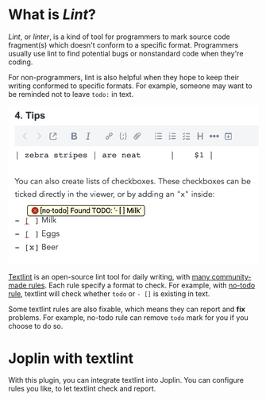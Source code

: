 # What is _Lint_?

_Lint_, or _linter_, is a kind of tool for programmers to mark source code fragment(s) which doesn't conform to a specific format. Programmers usually use lint to find potential bugs or nonstandard code when they're coding.

For non-programmers, lint is also helpful when they hope to keep their writing conformed to specific formats. For example, someone may want to be reminded not to leave `todo:` in text.

![](./doc/no-todo.png)

[Textlint](https://textlint.github.io/) is an open-source lint tool for daily writing, with [many community-made rules](https://github.com/textlint/textlint/wiki/Collection-of-textlint-rule#contents). Each rule specify a format to check. For example, with [no-todo rule](https://github.com/textlint-rule/textlint-rule-no-todo), textlint will check whether `todo` or `- []` is existing in text.

Some textlint rules are also fixable, which means they can report and **fix** problems. For example, no-todo rule can remove `todo` mark for you if you choose to do so.

# Joplin with textlint

With this plugin, you can integrate textlint into Joplin. You can configure rules you like, to let textlint check and report.
